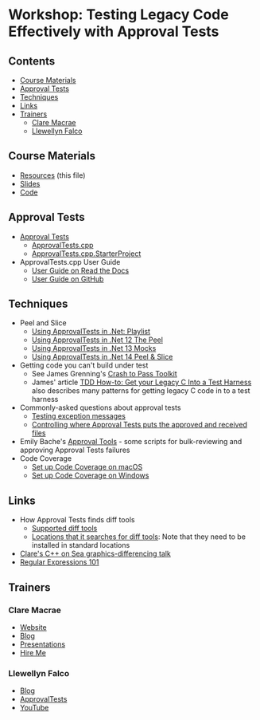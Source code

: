 # Workshop: Testing Legacy Code Effectively with Approval Tests

<!-- toc -->
## Contents

  * [Course Materials](#course-materials)
  * [Approval Tests](#approval-tests)
  * [Techniques](#techniques)
  * [Links](#links)
  * [Trainers](#trainers)
    * [Clare Macrae](#clare-macrae)
    * [Llewellyn Falco](#llewellyn-falco)<!-- endToc -->

<!-- ## Next Training Session -->

## Course Materials

* [Resources](https://github.com/claremacrae/talks/blob/main/Workshop_Testing_Legacy_Code_Effectively_with_Approval_Tests.md#top) (this file)
* [Slides](https://github.com/LearnWithLlew/TestingLegacyCodeCourse.slides)
* [Code](https://github.com/LearnWithLlew/TestingLegacyCodeCourse.cpp)

## Approval Tests

* [Approval Tests](https://approvaltests.com)
    * [ApprovalTests.cpp](https://github.com/approvals/ApprovalTests.cpp)
    * [ApprovalTests.cpp.StarterProject](https://github.com/approvals/ApprovalTests.cpp.StarterProject)
* ApprovalTests.cpp User Guide
    * [User Guide on Read the Docs](https://approvaltestscpp.readthedocs.io/en/latest/)
    * [User Guide on GitHub](https://github.com/approvals/ApprovalTests.cpp/blob/master/doc/README.md#top)

## Techniques

* Peel and Slice
    * [Using ApprovalTests in .Net: Playlist](https://www.youtube.com/user/isidoreus)
    * [Using ApprovalTests in .Net 12 The Peel](https://www.youtube.com/watch?v=p0tILwRZH5Q)
    * [Using ApprovalTests in .Net 13 Mocks](https://www.youtube.com/watch?v=PY5msaYNPrI)
    * [Using ApprovalTests in .Net 14 Peel & Slice](https://www.youtube.com/watch?v=sXqRWXWiXYo)
* Getting code you can't build under test
    * See James Grenning's [Crash to Pass Toolkit](https://github.com/jwgrenning/gen-xfakes) 
    * James' article [TDD How-to: Get your Legacy C Into a Test Harness](https://wingman-sw.com/articles/tdd-legacy-c) also describes many patterns for getting legacy C code in to a test harness
* Commonly-asked questions about approval tests
    * [Testing exception messages](https://approvaltestscpp.readthedocs.io/en/latest/generated_docs/TestingExceptions.html)
    * [Controlling where Approval Tests puts the approved and received files](https://approvaltestscpp.readthedocs.io/en/latest/generated_docs/Configuration.html#using-sub-directories-for-approved-files)
* Emily Bache's [Approval Tools](https://github.com/emilybache/ApprovalTools) - some scripts for bulk-reviewing and approving Approval Tests failures
* Code Coverage
    * [Set up Code Coverage on macOS](HowTos/Set_up_Code_Coverage_on_macOS.md)
    * [Set up Code Coverage on Windows](HowTos/Set_up_Code_Coverage_on_Windows.md)

## Links

* How Approval Tests finds diff tools
  * [Supported diff tools](https://github.com/approvals/ApprovalTests.cpp/blob/master/doc/Reporters.md#supported-diff-tools)
  * [Locations that it searches for diff tools](https://github.com/approvals/ApprovalTests.cpp/blob/master/ApprovalTests/reporters/DiffPrograms.cpp): Note that they need to be installed in standard locations
* [Clare's C++ on Sea graphics-differencing talk](https://www.youtube.com/watch?v=dtm8V3TIB6k)
* [Regular Expressions 101](https://regex101.com/)

## Trainers

### Clare Macrae

* [Website](https://claremacrae.co.uk)
* [Blog](https://claremacrae.co.uk/blog/)
* [Presentations](https://claremacrae.co.uk/conferences/presentations.html)
* [Hire Me](https://claremacrae.co.uk/consulting/hire_me.html)

### Llewellyn Falco

* [Blog](http://llewellynfalco.blogspot.com/)
* [ApprovalTests](https://github.com/approvals/)
* [YouTube](https://www.youtube.com/user/isidoreus/videos)

